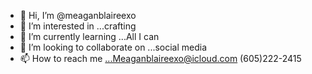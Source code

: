 - 👋 Hi, I’m @meaganblaireexo
- 👀 I’m interested in ...crafting
- 🌱 I’m currently learning ...All I can
- 💞️ I’m looking to collaborate on ...social media
- 📫 How to reach me ...Meaganblaireexo@icloud.com 
(605)222-2415

<!---
meaganblaireexo/meaganblaireexo is a ✨ special ✨ repository because its `README.md` (this file) appears on your GitHub profile.
You can click the Preview link to take a look at your changes.
--->
